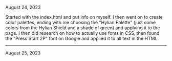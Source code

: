 August 24, 2023

Started with the index.html and put info on myself. I then went on to create color palettes, ending with me choosing the "Hylian Palette" (just some colors from the Hylian Shield and a shade of green) and applying it to the page. I then did research on how to actually use fonts in CSS, then found the "Press Start 2P" font on Google and applied it to all text in the HTML.

------------------------------------------------------------------------------------------------------------------------------------------------

August 25, 2023

